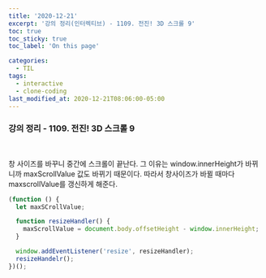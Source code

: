 ```yaml
---
title: '2020-12-21'
excerpt: '강의 정리(인터렉티브) - 1109. 전진! 3D 스크롤 9'
toc: true
toc_sticky: true
toc_label: 'On this page'

categories:
  - TIL
tags:
  - interactive
  - clone-coding
last_modified_at: 2020-12-21T08:06:00-05:00
---
```


### 강의 정리 - 1109. 전진! 3D 스크롤 9

<br />

창 사이즈를 바꾸니 중간에 스크롤이 끝난다. 그 이유는 window.innerHeight가 바뀌니까 maxScrollValue 값도 바뀌기 때문이다. 따라서 창사이즈가 바뀔 때마다 maxscrollValue를 갱신하게 해준다.

```javascript
(function () {
  let maxSCrollValue;

  function resizeHandler() {
    maxScrollValue = document.body.offsetHeight - window.innerHeight;
  }

  window.addEventListener('resize', resizeHandler);
  resizeHandelr();
})();
```
